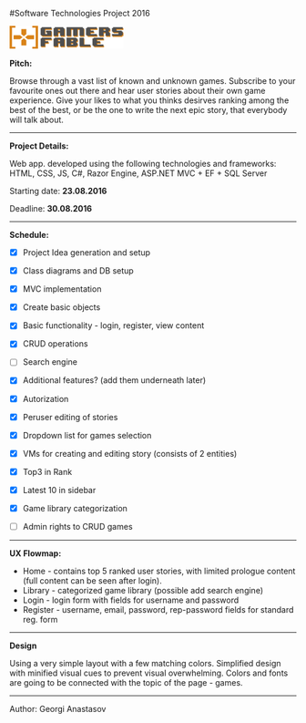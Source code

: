 #Software Technologies Project 2016

<img src="https://github.com/gvanastasov/Gamersfable/blob/master/screenshots/gamersfable_icon_large.jpg" width="200px" height="40px"/>


**Pitch:**

Browse through a vast list of known and unknown games. Subscribe to your favourite ones out there and hear user stories about their own game experience. Give your likes to what you thinks desirves ranking among the best of the best, or be the one to write the next epic story, that everybody will talk about.


- - -

**Project Details:**

Web app. developed using the following technologies and frameworks: HTML, CSS, JS, C#, Razor Engine, ASP.NET MVC + EF + SQL Server

Starting date: **23.08.2016**

Deadline: **30.08.2016**


- - -

**Schedule:**

- [x] Project Idea generation and setup
- [x] Class diagrams and DB setup
- [x] MVC implementation
- [x] Create basic objects
- [x] Basic functionality - login, register, view content
- [x] CRUD operations
- [ ] Search engine
- [x] Additional features? (add them underneath later)
- [x] Autorization
- [x] Peruser editing of stories
- [x] Dropdown list for games selection
- [x] VMs for creating and editing story (consists of 2 entities)
- [x] Top3 in Rank
- [x] Latest 10 in sidebar
- [x] Game library categorization
- [ ] Admin rights to CRUD games


- - -

**UX Flowmap:**

* Home  - contains top 5 ranked user stories, with limited prologue content (full content can be seen after login).
* Library - categorized game library (possible add search engine)
* Login - login form with fields for username and password
* Register - username, email, password, rep-password fields for standard reg. form


- - -

**Design**

Using a very simple layout with a few matching colors. Simplified design with minified visual cues to prevent visual overwhelming.
Colors and fonts are going to be connected with the topic of the page - games.


- - -

Author: Georgi Anastasov
